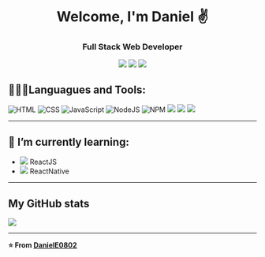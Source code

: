<h1 align="center">Welcome, I'm Daniel ✌️</h1>
<h3 align="center">Full Stack Web Developer</h3>
<div align="center">
  <a href="https://www.linkedin.com/in/daniel-estupi%C3%B1%C3%A1n/"><img src="https://img.icons8.com/doodle/48/000000/linkedin--v2.png"></a>
  <a href="https://github.com/DanielE0802"><img src="https://img.icons8.com/doodle/48/000000/github--v1.png" ></a>
  <a href="https://daniele0802.github.io/Portafolio/"><img src="https://img.icons8.com/plasticine/55/000000/briefcase.png" ></a>
</div>

## 👨🏽‍💻Languagues and Tools:
<div>
<img alt="HTML" src="https://img.icons8.com/color/64/000000/html-5--v1.png"/>
<img alt="CSS" src="https://img.icons8.com/color/64/000000/css3.png"/>
<img alt="JavaScript" src="https://img.icons8.com/color/64/000000/javascript.png"/>
<img alt="NodeJS" src="https://img.icons8.com/color/64/000000/nodejs.png"/>
<img alt="NPM" src="https://img.icons8.com/color/64/000000/npm.png"/>
<img src="https://img.icons8.com/color/64/000000/visual-studio-code-2019.png"/>
<img src="https://img.icons8.com/wired/64/000000/postman-api.png"/>
<img src="https://img.icons8.com/color/64/000000/sass.png"/>
</div>

---

## 🌱 I’m currently learning:
- <img src="https://img.icons8.com/officexs/000000/react.png"/> ReactJS  
-  <img src="https://img.icons8.com/cute-clipart/18/000000/react-native.png"/> ReactNative 

---

## My GitHub stats  

<a href="https://github.com/anuraghazra/github-readme-stats">
  <img align="center" src="https://github-readme-stats.vercel.app/api?username=DanielE0802&show_icons=true&theme=blue-green" />
</a>

---
**⭐️ From [DanielE0802](https://github.com/DanielE0802)**

